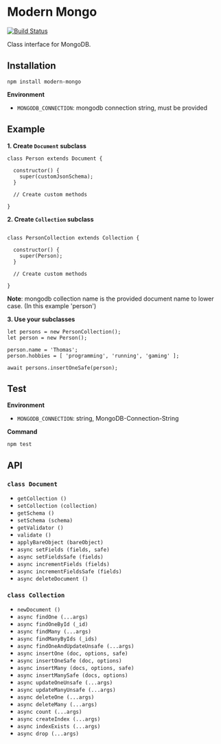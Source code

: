 # Modern Mongo

[![Build Status](https://travis-ci.org/JournalOne/modern-mongo.svg?branch=master)](https://travis-ci.org/JournalOne/modern-mongo)

Class interface for MongoDB.

## Installation

```
npm install modern-mongo
```

**Environment**

- `MONGODB_CONNECTION`: mongodb connection string, must be provided

## Example

**1. Create `Document` subclass**
```
class Person extends Document {

  constructor() {
    super(customJsonSchema);
  }

  // Create custom methods

}
```
**2. Create `Collection` subclass**
```

class PersonCollection extends Collection {

  constructor() {
    super(Person);
  }

  // Create custom methods

}
```

**Note**: mongodb collection name is the provided document name to lower case. (In this example 'person')

**3. Use your subclasses**
```
let persons = new PersonCollection();
let person = new Person();

person.name = 'Thomas';
person.hobbies = [ 'programming', 'running', 'gaming' ];

await persons.insertOneSafe(person);
```

## Test

**Environment**

- `MONGODB_CONNECTION`: string, MongoDB-Connection-String

**Command**

    npm test

## API

### `class Document`

- `getCollection ()`
- `setCollection (collection)`
- `getSchema ()`
- `setSchema (schema)`
- `getValidator ()`
- `validate ()`
- `applyBareObject (bareObject)`
- `async setFields (fields, safe)`
- `async setFieldsSafe (fields)`
- `async incrementFields (fields)`
- `async incrementFieldsSafe (fields)`
- `async deleteDocument ()`

### `class Collection`

- `newDocument ()`
- `async findOne (...args)`
- `async findOneById (_id)`
- `async findMany (...args)`
- `async findManyByIds (_ids)`
- `async findOneAndUpdateUnsafe (...args)`
- `async insertOne (doc, options, safe)`
- `async insertOneSafe (doc, options)`
- `async insertMany (docs, options, safe)`
- `async insertManySafe (docs, options)`
- `async updateOneUnsafe (...args)`
- `async updateManyUnsafe (...args)`
- `async deleteOne (...args)`
- `async deleteMany (...args)`
- `async count (...args)`
- `async createIndex (...args)`
- `async indexExists (...args)`
- `async drop (...args)`
